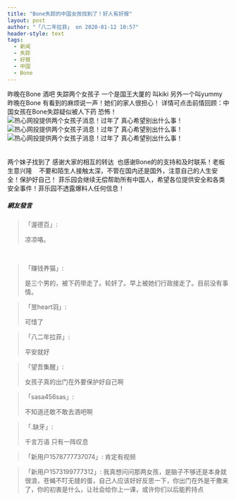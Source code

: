 ```yaml
---
title: "Bone失踪的中国女孩找到了！好人有好报"
layout: post
author: "「八二年拉菲」 on 2020-01-12 10:57"
header-style: text
tags:
  - 新闻
  - 失踪
  - 好报
  - 中国
  - Bone
---
```


昨晚在Bone 酒吧 失踪两个女孩子 一个是国王大厦的 叫kiki 另外一个叫yummy&nbsp; 昨晚在Bone 有看到的麻烦说一声！她们的家人很担心！
详情可点击前情回顾：中国女孩在Bone失踪疑似被人下药 恐怖！
<img src="http://images.feileyuan.com/images/ueditor/202001121057000012.jpg" title="热心网投提供两个女孩子消息！过年了 真心希望别出什么事！" alt="热心网投提供两个女孩子消息！过年了 真心希望别出什么事！"><img src="http://images.feileyuan.com/images/ueditor/202001121057000015.jpg" title="热心网投提供两个女孩子消息！过年了 真心希望别出什么事！" alt="热心网投提供两个女孩子消息！过年了 真心希望别出什么事！">
<br>
<img src="http://images.feileyuan.com/images/ueditor/202001121100000037.jpg" title="热心网投提供两个女孩子消息！过年了 真心希望别出什么事！" alt="热心网投提供两个女孩子消息！过年了 真心希望别出什么事！">
<br>
<br>
<br>
两个妹子找到了 感谢大家的相互的转达&nbsp; 也感谢Bone的的支持和及时联系！老板生意兴隆&nbsp; &nbsp;
不要和陌生人接触太深，不管在国内还是国外，注意自己的人生安全！保护好自己！
菲乐园会继续无偿帮助所有中国人，希望各位提供安全和各类安全事件！菲乐园不透露爆料人任何信息！
<br>

##### 網友發言 
> 「渥德百」:
> <p>凉凉咯。</p>
<br>

> 「赚钱养猫」:
> <p>是三个男的，被下药带走了。轮奸了。早上被她们行政接走了。目前没有事情。</p>

> 「昱heart羽」:
> <p>可惜了&nbsp;</p>

> 「八二年拉菲」:
> <p>平安就好</p>

> 「望吾集醒」:
> <p>女孩子真的出门在外要保护好自己啊</p>

> 「sasa456sas」:
> <p>不知道还敢不敢去酒吧啊</p>

> 「.缺牙」:
> <p>千言万语 只有一阵叹息</p>

> 「新用户1578777737074」:
> 肯定有视频

> 「新用户1573199777312」:
> 我真想问问那两女孩，是脑子不够还是本身就很浪，苍蝇不叮无缝的蛋，自己人应该好好反思一下，你出门在外是干撒来了，你的初衷是什么，让社会给你上一课，或许你们以后能矜持点


